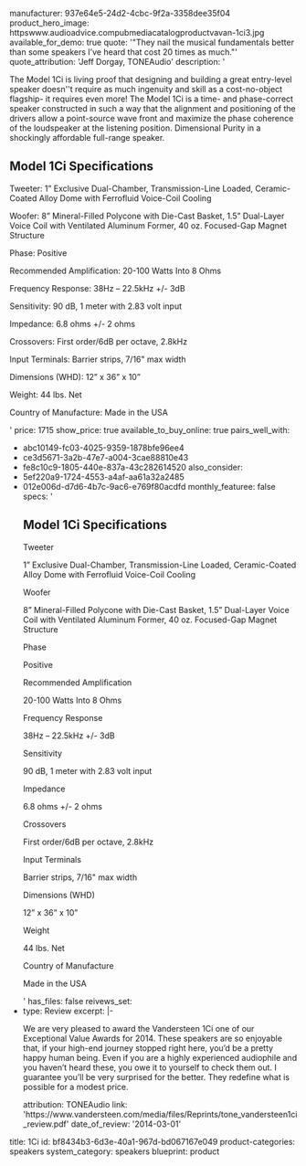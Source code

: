manufacturer: 937e64e5-24d2-4cbc-9f2a-3358dee35f04
product_hero_image: httpswww.audioadvice.compubmediacatalogproductvavan-1ci3.jpg
available_for_demo: true
quote: '"They nail the musical fundamentals better than some speakers I’ve heard that cost 20 times as much."'
quote_attribution: 'Jeff Dorgay, TONEAudio'
description: '<p>The Model 1Ci is living proof that designing and building a great entry-level speaker doesn''t require as much ingenuity and skill as a cost-no-object flagship- it requires even more! The Model 1Ci is a time- and phase-correct speaker constructed in such a way that the alignment and positioning of the drivers allow a point-source wave front and maximize the phase coherence of the loudspeaker at the listening position. Dimensional Purity in a shockingly affordable full-range speaker.&nbsp;&nbsp;</p><h2>Model 1Ci Specifications</h2><p>Tweeter: 1” Exclusive Dual-Chamber, Transmission-Line Loaded, Ceramic-Coated Alloy Dome with Ferrofluid Voice-Coil Cooling</p><p>Woofer: 8” Mineral-Filled Polycone with Die-Cast Basket, 1.5” Dual-Layer Voice Coil with Ventilated Aluminum Former, 40 oz. Focused-Gap Magnet Structure</p><p>Phase: Positive</p><p>Recommended Amplification: 20-100 Watts Into 8 Ohms</p><p>Frequency Response: 38Hz – 22.5kHz +/- 3dB</p><p>Sensitivity: 90 dB, 1 meter with 2.83 volt input</p><p>Impedance: 6.8 ohms +/- 2 ohms</p><p>Crossovers: First order/6dB per octave, 2.8kHz</p><p>Input Terminals: Barrier strips, 7/16" max width</p><p>Dimensions (WHD): 12” x 36” x 10”</p><p>Weight: 44 lbs. Net</p><p>Country of Manufacture: Made in the USA</p>'
price: 1715
show_price: true
available_to_buy_online: true
pairs_well_with:
  - abc10149-fc03-4025-9359-1878bfe96ee4
  - ce3d5671-3a2b-47e7-a004-3cae88810e43
  - fe8c10c9-1805-440e-837a-43c282614520
also_consider:
  - 5ef220a9-1724-4553-a4af-aa61a32a2485
  - 012e006d-d7d6-4b7c-9ac6-e769f80acdfd
monthly_featuree: false
specs: '<h2>Model 1Ci Specifications</h2><p>Tweeter</p><p>1” Exclusive Dual-Chamber, Transmission-Line Loaded, Ceramic-Coated Alloy Dome with Ferrofluid Voice-Coil Cooling</p><p>Woofer</p><p>8” Mineral-Filled Polycone with Die-Cast Basket, 1.5” Dual-Layer Voice Coil with Ventilated Aluminum Former, 40 oz. Focused-Gap Magnet Structure</p><p>Phase</p><p>Positive</p><p>Recommended Amplification</p><p>20-100 Watts Into 8 Ohms</p><p>Frequency Response</p><p>38Hz – 22.5kHz +/- 3dB</p><p>Sensitivity</p><p>90 dB, 1 meter with 2.83 volt input</p><p>Impedance</p><p>6.8 ohms +/- 2 ohms</p><p>Crossovers</p><p>First order/6dB per octave, 2.8kHz</p><p>Input Terminals</p><p>Barrier strips, 7/16" max width</p><p>Dimensions (WHD)</p><p>12” x 36” x 10”</p><p>Weight</p><p>44 lbs. Net</p><p>Country of Manufacture</p><p>Made in the USA</p>'
has_files: false
reivews_set:
  -
    type: Review
    excerpt: |-
      <p>We are very pleased to
      award the Vandersteen 1Ci
      one of our Exceptional Value
      Awards for 2014. These
      speakers are so enjoyable
      that, if your high-end journey
      stopped right here, you’d
      be a pretty happy human
      being. Even if you are a highly
      experienced audiophile and
      you haven’t heard these, you
      owe it to yourself to check
      them out. I guarantee you’ll be
      very surprised for the better.
      They redefine what is possible
      for a modest price.&nbsp; &nbsp;</p>
    attribution: TONEAudio
    link: 'https://www.vandersteen.com/media/files/Reprints/tone_vandersteen1ci_review.pdf'
    date_of_review: '2014-03-01'
title: 1Ci
id: bf8434b3-6d3e-40a1-967d-bd067167e049
product-categories: speakers
system_category: speakers
blueprint: product
